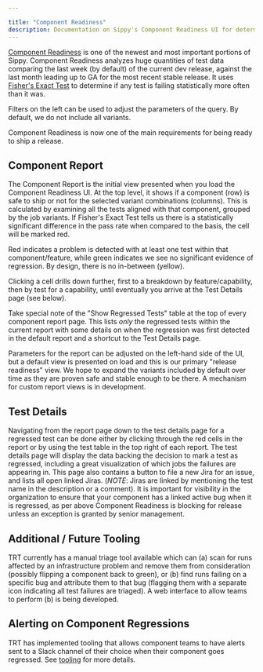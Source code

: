 ```yaml
---

title: "Component Readiness"
description: Documentation on Sippy's Component Readiness UI for determining our ability to ship a release.
---
```


[Component Readiness](https://sippy.dptools.openshift.org/sippy-ng/component_readiness/main) is one of the newest and most important portions of Sippy. Component Readiness analyzes huge quantities of test data comparing the last week (by default) of the current dev release, against the last month leading up to GA for the most recent stable release. It uses [Fisher's Exact Test](https://en.wikipedia.org/wiki/Fisher%27s_exact_test) to determine if any test is failing statistically more often than it was.

Filters on the left can be used to adjust the parameters of the query. By default, we do not include all variants.

Component Readiness is now one of the main requirements for being ready to ship a release.

## Component Report

The Component Report is the initial view presented when you load the Component Readiness UI. At the top level, it shows if a component (row) is safe to ship or not for the selected variant combinations (columns). This is calculated by examining all the tests aligned with that component, grouped by the job variants. If Fisher's Exact Test tells us there is a statistically significant difference in the pass rate when compared to the basis, the cell will be marked red.

Red indicates a problem is detected with at least one test within that component/feature, while green indicates we see no significant evidence of regression. By design, there is no in-between (yellow).

Clicking a cell drills down further, first to a breakdown by feature/capability, then by test for a capability, until eventually you arrive at the Test Details page (see below).

Take special note of the "Show Regressed Tests" table at the top of every component report page. This lists *only* the regressed tests within the current report with some details on when the regression was first detected in the default report and a shortcut to the Test Details page.

Parameters for the report can be adjusted on the left-hand side of the UI, but a default view is presented on load and this is our primary "release readiness" view. We hope to expand the variants included by default over time as they are proven safe and stable enough to be there. A mechanism for custom report views is in development.

## Test Details

Navigating from the report page down to the test details page for a regressed test can be done either by clicking through the red cells in the report or by using the test table in the top right of each report. The test details page will display the data backing the decision to mark a test as regressed, including a great visualization of which jobs the failures are appearing in. This page also contains a button to file a new Jira for an issue, and lists all open linked Jiras. (*NOTE*: Jiras are linked by mentioning the test name in the description or a comment). It is important for visibility in the organization to ensure that your component has a linked active bug when it is regressed, as per above Component Readiness is blocking for release unless an exception is granted by senior management.

## Additional / Future Tooling

TRT currently has a manual triage tool available which can (a) scan for runs affected by an infrastructure problem and remove them from consideration (possibly flipping a component back to green), or (b) find runs failing on a specific bug and attribute them to that bug (flagging them with a separate icon indicating all test failures are triaged). A web interface to allow teams to perform (b) is being developed.

## Alerting on Component Regressions

TRT has implemented tooling that allows component teams to have alerts sent to a Slack channel of their choice when their component goes regressed. See [tooling](tooling.md) for more details.

